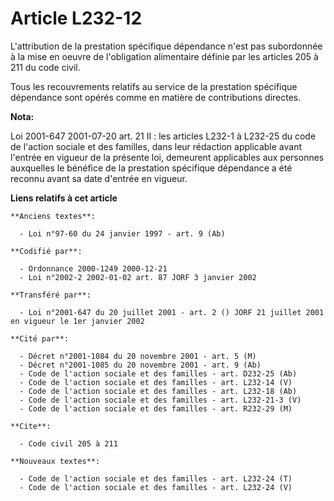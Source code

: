# Article L232-12

L'attribution de la prestation spécifique dépendance n'est pas subordonnée à la mise en oeuvre de l'obligation alimentaire
définie par les articles 205 à 211 du code civil.

Tous les recouvrements relatifs au service de la prestation spécifique dépendance sont opérés comme en matière de
contributions directes.

**Nota:**

Loi 2001-647 2001-07-20 art. 21 II : les articles L232-1 à L232-25 du code de l'action sociale et des familles, dans leur
rédaction applicable avant l'entrée en vigueur de la présente loi, demeurent applicables aux personnes auxquelles le bénéfice
de la prestation spécifique dépendance a été reconnu avant sa date d'entrée en vigueur.

**Liens relatifs à cet article**

	**Anciens textes**:

	  - Loi n°97-60 du 24 janvier 1997 - art. 9 (Ab)

	**Codifié par**:

	  - Ordonnance 2000-1249 2000-12-21
	  - Loi n°2002-2 2002-01-02 art. 87 JORF 3 janvier 2002

	**Transféré par**:

	  - Loi n°2001-647 du 20 juillet 2001 - art. 2 () JORF 21 juillet 2001 en vigueur le 1er janvier 2002

	**Cité par**:

	  - Décret n°2001-1084 du 20 novembre 2001 - art. 5 (M)
	  - Décret n°2001-1085 du 20 novembre 2001 - art. 9 (Ab)
	  - Code de l'action sociale et des familles - art. D232-25 (Ab)
	  - Code de l'action sociale et des familles - art. L232-14 (V)
	  - Code de l'action sociale et des familles - art. L232-18 (Ab)
	  - Code de l'action sociale et des familles - art. L232-21-3 (V)
	  - Code de l'action sociale et des familles - art. R232-29 (M)

	**Cite**:

	  - Code civil 205 à 211

	**Nouveaux textes**:

	  - Code de l'action sociale et des familles - art. L232-24 (T)
	  - Code de l'action sociale et des familles - art. L232-24 (V)
